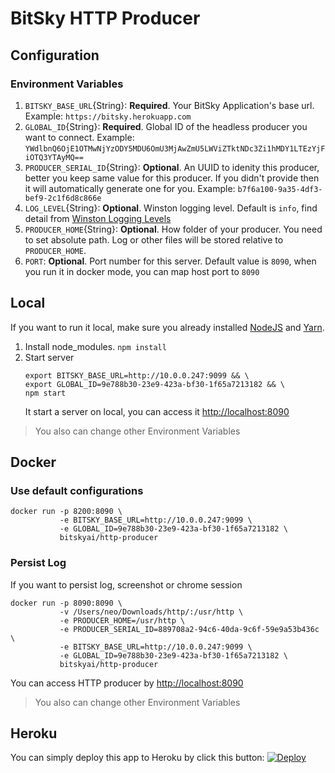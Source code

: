 # BitSky HTTP Producer

## Configuration

### Environment Variables

1. `BITSKY_BASE_URL`{String}: **Required**. Your BitSky Application's base url. Example: `https://bitsky.herokuapp.com`
2. `GLOBAL_ID`{String}: **Required**. Global ID of the headless producer you want to connect. Example: `YWdlbnQ6OjE1OTMwNjYzODY5MDU6OmU3MjAwZmU5LWViZTktNDc3Zi1hMDY1LTEzYjFiOTQ3YTAyMQ==`
3. `PRODUCER_SERIAL_ID`{String}: **Optional**. An UUID to idenity this producer, better you keep same value for this producer. If you didn't provide then it will automatically generate one for you. Example: `b7f6a100-9a35-4df3-bef9-2c1f6d8c866e`
4. `LOG_LEVEL`{String}: **Optional**. Winston logging level. Default is `info`, find detail from [Winston Logging Levels](https://github.com/winstonjs/winston#logging-levels)
5. `PRODUCER_HOME`{String}: **Optional**. How folder of your producer. You need to set absolute path. Log or other files will be stored relative to `PRODUCER_HOME`.
6. `PORT`: **Optional**. Port number for this server. Default value is `8090`, when you run it in docker mode, you can map host port to `8090`

## Local

If you want to run it local, make sure you already installed [NodeJS](https://nodejs.org/en/) and [Yarn](https://yarnpkg.com/).

1. Install node_modules. `npm install`
2. Start server
   ```
   export BITSKY_BASE_URL=http://10.0.0.247:9099 && \
   export GLOBAL_ID=9e788b30-23e9-423a-bf30-1f65a7213182 && \
   npm start
   ```
   It start a server on local, you can access it [http://localhost:8090](http://localhost:8090)

> You also can change other Environment Variables

## Docker

### Use default configurations

```
docker run -p 8200:8090 \
           -e BITSKY_BASE_URL=http://10.0.0.247:9099 \
           -e GLOBAL_ID=9e788b30-23e9-423a-bf30-1f65a7213182 \
           bitskyai/http-producer
```

### Persist Log
If you want to persist log, screenshot or chrome session

```
docker run -p 8090:8090 \
           -v /Users/neo/Downloads/http/:/usr/http \
           -e PRODUCER_HOME=/usr/http \
           -e PRODUCER_SERIAL_ID=889708a2-94c6-40da-9c6f-59e9a53b436c \
           -e BITSKY_BASE_URL=http://10.0.0.247:9099 \
           -e GLOBAL_ID=9e788b30-23e9-423a-bf30-1f65a7213182 \
           bitskyai/http-producer
```

You can access HTTP producer by [http://localhost:8090](http://localhost:8090)

> You also can change other Environment Variables

## Heroku

You can simply deploy this app to Heroku by click this button:
[![Deploy](https://www.herokucdn.com/deploy/button.svg)](https://heroku.com/deploy)
